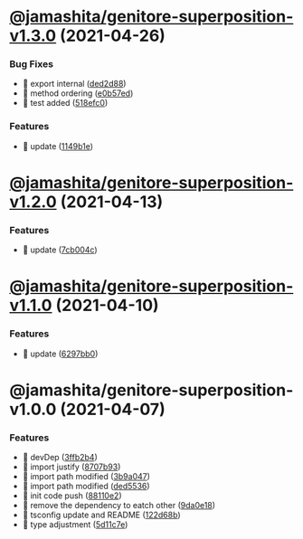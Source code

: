 # [@jamashita/genitore-superposition-v1.3.0](https://github.com/jamashita/genitore/compare/@jamashita/genitore-superposition-v1.2.0...@jamashita/genitore-superposition-v1.3.0) (2021-04-26)


### Bug Fixes

* 🐛 export internal ([ded2d88](https://github.com/jamashita/genitore/commit/ded2d88ebea2579ec5dc224a9495e640f0528a1b))
* 🐛 method ordering ([e0b57ed](https://github.com/jamashita/genitore/commit/e0b57ed5a1a2e53b09e861ed30da360efb34dea1))
* 🐛 test added ([518efc0](https://github.com/jamashita/genitore/commit/518efc0165e55c1ce0c657043036ce1c71adde4b))


### Features

* 🎸 update ([1149b1e](https://github.com/jamashita/genitore/commit/1149b1e7804c75743474e8de73e8fc9bc625d07e))

# [@jamashita/genitore-superposition-v1.2.0](https://github.com/jamashita/genitore/compare/@jamashita/genitore-superposition-v1.1.0...@jamashita/genitore-superposition-v1.2.0) (2021-04-13)


### Features

* 🎸 update ([7cb004c](https://github.com/jamashita/genitore/commit/7cb004c658752344b4563453a14fb6942cbaeb22))

# [@jamashita/genitore-superposition-v1.1.0](https://github.com/jamashita/genitore/compare/@jamashita/genitore-superposition-v1.0.0...@jamashita/genitore-superposition-v1.1.0) (2021-04-10)


### Features

* 🎸 update ([6297bb0](https://github.com/jamashita/genitore/commit/6297bb0bf1dc059c9b65d35ab52337602b26ff9e))

# @jamashita/genitore-superposition-v1.0.0 (2021-04-07)


### Features

* 🎸 devDep ([3ffb2b4](https://github.com/jamashita/genitore/commit/3ffb2b4985e6476f07f6b087274622521556cd50))
* 🎸 import justify ([8707b93](https://github.com/jamashita/genitore/commit/8707b93683ca83c0c90532de01f38606a9829b85))
* 🎸 import path modified ([3b9a047](https://github.com/jamashita/genitore/commit/3b9a04757a420761e045139a0be0e17df1996a72))
* 🎸 import path modified ([ded5536](https://github.com/jamashita/genitore/commit/ded553665e990d368301278fe73143fae8ad2aaf))
* 🎸 init code push ([88110e2](https://github.com/jamashita/genitore/commit/88110e2707ab6674d83aced1bea36abe53a96d9c))
* 🎸 remove the dependency to eatch other ([9da0e18](https://github.com/jamashita/genitore/commit/9da0e187fc874b3d22e0654069516adf7ca3ce97))
* 🎸 tsconfig update and README ([122d68b](https://github.com/jamashita/genitore/commit/122d68b5ce08a75bec07273f583ee2cc12f83189))
* 🎸 type adjustment ([5d11c7e](https://github.com/jamashita/genitore/commit/5d11c7e439ace7db89017bdb223511669b685bbe))
